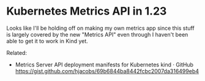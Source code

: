 # Kubernetes Metrics API in 1.23

Looks like I'll be holding off on making my own metrics app since this
stuff is largely covered by the new "Metrics API" even through I haven't
been able to get it to work in Kind yet.

Related:

* Metrics Server API deployment manifests for Kubernetes kind · GitHub  
  <https://gist.github.com/hjacobs/69b6844ba8442fcbc2007da316499eb4>

